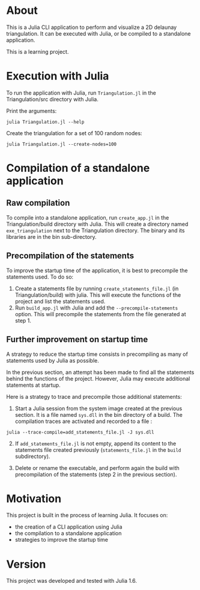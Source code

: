 # About

This is a Julia CLI application to perform and visualize a 2D delaunay triangulation. It can be executed with Julia, or be compiled to a standalone application.

This is a learning project.


# Execution with Julia

To run the application with Julia, run `Triangulation.jl` in the Triangulation/src directory with Julia.

Print the arguments:

```
julia Triangulation.jl --help
```

Create the triangulation for a set of 100 random nodes:

```
julia Triangulation.jl --create-nodes=100
```


# Compilation of a standalone application

## Raw compilation

To compile into a standalone application, run `create_app.jl` in the Triangulation/build directory with Julia. This will create a directory named `exe_triangulation` next to the Triangulation directory. The binary and its libraries are in the bin sub-directory.

## Precompilation of the statements

To improve the startup time of the application, it is best to precompile the statements used. To do so:

1. Create a statements file by running `create_statements_file.jl` (in Triangulation/build) with julia. This will execute the functions of the project and list the statements used.
2. Run `build_app.jl` with Julia and add the `--precompile-statements` option. This will precompile the statements from the file generated at step 1.

## Further improvement on startup time

A strategy to reduce the startup time consists in precompiling as many of statements used by Julia as possible.

In the previous section, an attempt has been made to find all the statements behind the functions of the project. However, Julia may execute additional statements at startup.

Here is a strategy to trace and precompile those additional statements:

1. Start a Julia session from the system image created at the previous section. It is a file named `sys.dll` in the bin directory of a build. The compilation traces are activated and recorded to a file :
```
julia --trace-compile=add_statements_file.jl -J sys.dll
```

2. If `add_statements_file.jl` is not empty, append its content to the statements file created previously (`statements_file.jl` in the `build` subdirectory).

3. Delete or rename the executable, and perform again the build with precompilation of the statements (step 2 in the previous section).


# Motivation

This project is built in the process of learning Julia. It focuses on:
- the creation of a CLI application using Julia
- the compilation to a standalone application
- strategies to improve the startup time


# Version

This project was developed and tested with Julia 1.6.


